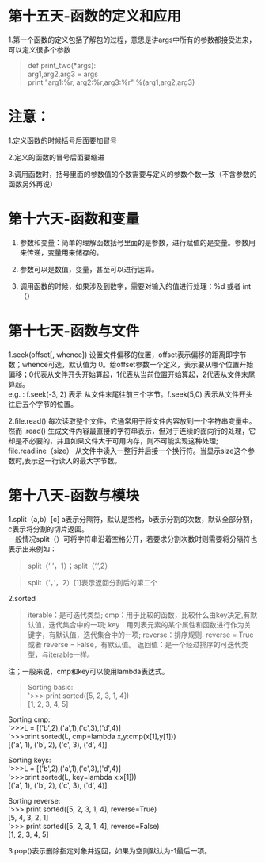 # 第十五天-函数的定义和应用
1.第一个函数的定义包括了解包的过程，意思是讲args中所有的参数都接受进来，可以定义很多个参数
> def print_two(*args):    
   > arg1,arg2,arg3 = args    
   > print "arg1:%r, arg2:%r,arg3:%r" %(arg1,arg2,arg3)
 
# 注意：  
1.定义函数的时候括号后面要加冒号  

2.定义的函数的冒号后面要缩进   

3.调用函数时，括号里面的参数值的个数需要与定义的参数个数一致（不含参数的函数另外再说）


# 第十六天-函数和变量

1. 参数和变量：简单的理解函数括号里面的是参数，进行赋值的是变量。参数用来传递，变量用来储存的。

2. 参数可以是数值，变量，甚至可以进行运算。

3. 调用函数的时候，如果涉及到数字，需要对输入的值进行处理：%d 或者 int（）

# 第十七天-函数与文件

1.seek(offset[, whence]) 设置文件偏移的位置，offset表示偏移的距离即字节数；whence可选，默认值为 0。给offset参数一个定义，表示要从哪个位置开始偏移；0代表从文件开头开始算起，1代表从当前位置开始算起，2代表从文件末尾算起。  
e.g. : f.seek(-3, 2) 表示 从文件末尾往前三个字节。f.seek(5,0) 表示从文件开头往后五个字节的位置。

2.file.read() 每次读取整个文件，它通常用于将文件内容放到一个字符串变量中。然而 .read() 生成文件内容最直接的字符串表示，但对于连续的面向行的处理，它却是不必要的，并且如果文件大于可用内存，则不可能实现这种处理;  
file.readline（size） 从文件中读入一整行并后接一个换行符。当显示size这个参数时,表示这一行读入的最大字节数。
 
 # 第十八天-函数与模块

1.split（a,b）[c] a表示分隔符，默认是空格，b表示分割的次数，默认全部分割，c表示将分割的切片返回。  
一般情况split（）可将字符串沿着空格分开，若要求分割次数时则需要将分隔符也表示出来例如：
> split（‘ ’，1）；split（‘.’,2）  

> split（‘，’，2）[1]表示返回分割后的第二个

2.sorted  

>iterable：是可迭代类型;
cmp：用于比较的函数，比较什么由key决定,有默认值，迭代集合中的一项;
key：用列表元素的某个属性和函数进行作为关键字，有默认值，迭代集合中的一项;
reverse：排序规则. reverse = True 或者 reverse = False，有默认值。
返回值：是一个经过排序的可迭代类型，与iterable一样。
 
注；一般来说，cmp和key可以使用lambda表达式。  

>Sorting basic:  
'>>> print sorted([5, 2, 3, 1, 4])  
[1, 2, 3, 4, 5]

Sorting  cmp:  
'>>>L = [('b',2),('a',1),('c',3),('d',4)]  
'>>>print sorted(L, cmp=lambda x,y:cmp(x[1],y[1]))  
[('a', 1), ('b', 2), ('c', 3), ('d', 4)]

Sorting  keys:  
'>>>L = [('b',2),('a',1),('c',3),('d',4)]  
'>>>print sorted(L, key=lambda x:x[1]))  
[('a', 1), ('b', 2), ('c', 3), ('d', 4)]

Sorting  reverse:  
'>>> print sorted([5, 2, 3, 1, 4], reverse=True)  
[5, 4, 3, 2, 1]    
'>>> print sorted([5, 2, 3, 1, 4], reverse=False)  
[1, 2, 3, 4, 5]

3.pop()表示删除指定对象并返回，如果为空则默认为-1最后一项。

